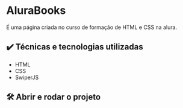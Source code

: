 # AluraBooks
É uma página criada no curso de formação de HTML e CSS na alura.

## ✔️ Técnicas e tecnologias utilizadas
<ul>
    <li>HTML</li>
    <li>CSS</li>
    <li>SwiperJS</li>
</ul> 

## 🛠️ Abrir e rodar o projeto
